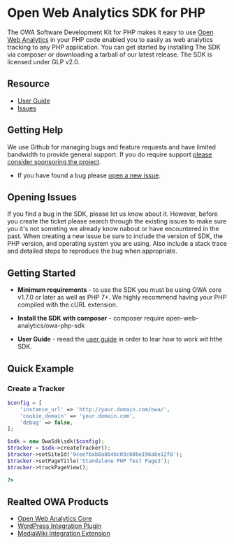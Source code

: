 # Open Web Analytics SDK for PHP
The OWA Software Development Kit for PHP makes it easy to use [Open Web Analytics](https://github.com/Open-Web-Analytics/Open-Web-Analytics) in your PHP code enabled you to easily as web analytics tracking to any PHP application. You can get started by installing The SDK via composer or downloading a tarball of our latest release. The SDK is licensed under GLP v2.0.

## Resource

- [User Guide](https://github.com/Open-Web-Analytics/owa-php-sdk/wiki)
- [Issues](https://github.com/Open-Web-Analytics/owa-php-sdk/wiki)

## Getting Help

We use Github for managing bugs and feature requests and have limited bandwidth to provide general support. If you do require support [please consider sponsoring the project](https://github.com/sponsors/padams).


- If you have found a bug please [open a new issue](https://github.com/Open-Web-Analytics/owa-php-sdk/wiki).

## Opening Issues

If you find a bug in the SDK, please let us know about it. However, before you create the ticket please search through the existing issues to make sure you it's not someting we already know nabout or have encountered in the past. When creating a new issue be sure to include the version of SDK, the PHP version, and operating system you are using. Also include a stack trace and detailed steps to reproduce the bug when appropriate.

## Getting Started

- **Minimum requirements** - to use the SDK you must be using OWA core v1.7.0 or later as well as PHP 7+.  We highly recommend having your PHP compiled with the cURL extension.

- **Install the SDK with composer** - composer require open-web-analytics/owa-php-sdk

- **User Guide** - reead the [user guide](https://github.com/Open-Web-Analytics/owa-php-sdk/wiki) in order to lear how to work wit hthe SDK.

## Quick Example

### Create a Tracker ###

```php
$config = [
    'instance_url' => 'http://your.domain.com/owa/',
    'cookie_domain' => 'your.domain.com',
    'debug' => false,
];

$sdk = new OwaSdk\sdk($config);
$tracker = $sdk->createTracker();
$tracker->setSiteId('9ceefbab8a804bc03cb0be196abe12f8');
$tracker->setPageTitle('Standalone PHP Test Page3');
$tracker->trackPageView();

?>

```

## Realted OWA Products

- [Open Web Analytics Core](https://github.com/Open-Web-Analytics/open-web-analytics)
- [WordPress Integration Plugin](https://github.com/Open-Web-Analytics/owa-wordpress-plugin)
- [MediaWiki Integration Extension](https://github.com/Open-Web-Analytics/owa-mediawiki-extension/)
